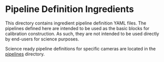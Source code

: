 # Pipeline Definition Ingredients

This directory contains ingredient pipeline definition YAML files.
The pipelines defined here are intended to be used as the basic blocks for calibration construction.
As such, they are not intended to be used directly by end-users for science purposes.

Science ready pipeline definitions for specific cameras are located in the [pipelines](..) directory.
